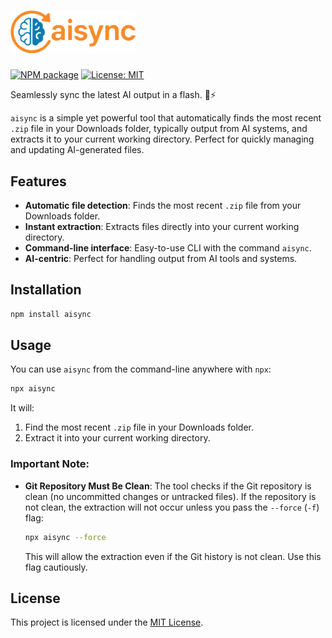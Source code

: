 # <img src="assets/logo.svg" width="200" />

[![NPM package](https://img.shields.io/npm/v/aisync.svg?style=flat-square)](https://www.npmjs.com/package/aisync)
[![License: MIT](https://img.shields.io/github/license/mortend/aisync.svg?style=flat-square)](LICENSE)

Seamlessly sync the latest AI output in a flash. 🧠⚡

`aisync` is a simple yet powerful tool that automatically finds the most recent `.zip` file in your Downloads folder, typically output from AI systems, and extracts it to your current working directory. Perfect for quickly managing and updating AI-generated files.

## Features

- **Automatic file detection**: Finds the most recent `.zip` file from your Downloads folder.
- **Instant extraction**: Extracts files directly into your current working directory.
- **Command-line interface**: Easy-to-use CLI with the command `aisync`.
- **AI-centric**: Perfect for handling output from AI tools and systems.

## Installation

```bash
npm install aisync
```

## Usage

You can use `aisync` from the command-line anywhere with `npx`:

```bash
npx aisync
```

It will:
1. Find the most recent `.zip` file in your Downloads folder.
2. Extract it into your current working directory.

### Important Note:
- **Git Repository Must Be Clean**: 
  The tool checks if the Git repository is clean (no uncommitted changes or untracked files). If the repository is not clean, the extraction will not occur unless you pass the `--force` (`-f`) flag:

   ```bash
   npx aisync --force
   ```

   This will allow the extraction even if the Git history is not clean. Use this flag cautiously.

## License

This project is licensed under the [MIT License](LICENSE).
